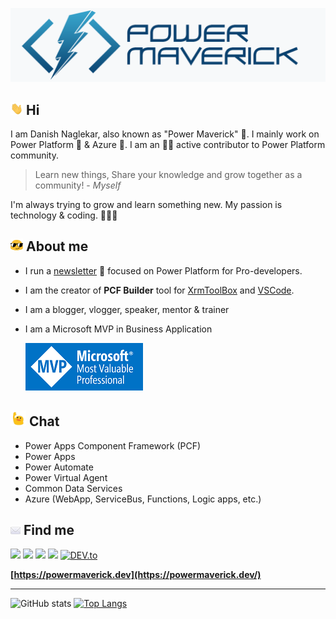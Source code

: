 [<img src="assets/main_new.png">](https://powermaverick.dev/)

## <img src="assets/hi.gif" width="20px"> Hi

I am Danish Naglekar, also known as "Power Maverick" 🚀. I mainly work on Power Platform 💪 & Azure 🌠. I am an 🏃‍♂️ active contributor to Power Platform community.

> Learn new things, Share your knowledge and grow together as a community! - *Myself*

I'm always trying to grow and learn something new. My passion is technology & coding. 👨🏽‍💻

## <img src="assets/cool.gif" width="20px"> About me

- I run a [newsletter](http://www.powerplatformdevelopersweekly.com) 📰 focused on Power Platform for Pro-developers.
- I am the creator of **PCF Builder** tool for [XrmToolBox](https://github.com/Power-Maverick/PCF-CustomControlBuilder) and [VSCode](https://github.com/Power-Maverick/PCF-Builder-VSCode).
- I am a blogger, vlogger, speaker, mentor & trainer
- I am a Microsoft MVP in Business Application

    <img src="assets/mvp.png">

## <img src="assets/wave.gif" width="25px"> Chat

- Power Apps Component Framework (PCF)
- Power Apps
- Power Automate
- Power Virtual Agent
- Common Data Services
- Azure (WebApp, ServiceBus, Functions, Logic apps, etc.)
## <img src="assets/mail.gif" width="16px"> Find me

[<img src="https://img.shields.io/badge/twitter-%231DA1F2.svg?&style=for-the-badge&logo=twitter&logoColor=white" />](https://twitter.com/DanzMaverick) [<img src="https://img.shields.io/badge/linkedin-%230077B5.svg?&style=for-the-badge&logo=linkedin&logoColor=white" />](https://www.linkedin.com/in/danishnaglekar/) [<img src="https://img.shields.io/badge/youtube-%23FF0000.svg?&style=for-the-badge&logo=youtube&logoColor=white">](https://www.youtube.com/c/PowerMaverick) [<img src="https://img.shields.io/badge/rss-%23FFA500.svg?&style=for-the-badge&logo=rss&logoColor=white">](https://powermaverick.dev/feed)  [<img src="https://img.shields.io/badge/DEV-%230A0A0A.svg?&style=for-the-badge&logo=DEV.to&logoColor=white" alt="DEV.to">](https://dev.to/powermaverick)

**[https://powermaverick.dev](https://powermaverick.dev/)**

---

![GitHub stats](https://github-readme-stats.vercel.app/api?username=Power-Maverick&show_icons=true&theme=dark)
[![Top Langs](https://github-readme-stats.vercel.app/api/top-langs/?username=Power-Maverick&layout=compact&theme=dark)](https://github.com/Power-Maverick/github-readme-stats)

<!--
**Power-Maverick/Power-Maverick** is a ✨ _special_ ✨ repository because its `README.md` (this file) appears on your GitHub profile.

Here are some ideas to get you started:

- 🔭 I’m currently working on ...
- 🌱 I’m currently learning ...
- 👯 I’m looking to collaborate on ...
- 🤔 I’m looking for help with ...
- 💬 Ask me about ...
- 📫 How to reach me: ...
- 😄 Pronouns: ...
- ⚡ Fun fact: ...
-->
